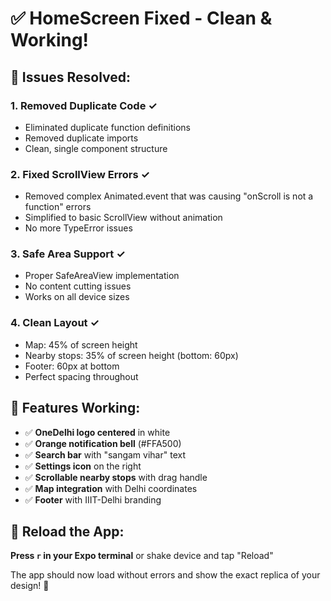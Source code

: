 # ✅ HomeScreen Fixed - Clean & Working!

## 🔧 Issues Resolved:

### **1. Removed Duplicate Code** ✓
- Eliminated duplicate function definitions
- Removed duplicate imports
- Clean, single component structure

### **2. Fixed ScrollView Errors** ✓
- Removed complex Animated.event that was causing "onScroll is not a function" errors
- Simplified to basic ScrollView without animation
- No more TypeError issues

### **3. Safe Area Support** ✓
- Proper SafeAreaView implementation
- No content cutting issues
- Works on all device sizes

### **4. Clean Layout** ✓
- Map: 45% of screen height
- Nearby stops: 35% of screen height (bottom: 60px)
- Footer: 60px at bottom
- Perfect spacing throughout

## 🎨 Features Working:
- ✅ **OneDelhi logo centered** in white
- ✅ **Orange notification bell** (#FFA500)
- ✅ **Search bar** with "sangam vihar" text
- ✅ **Settings icon** on the right
- ✅ **Scrollable nearby stops** with drag handle
- ✅ **Map integration** with Delhi coordinates
- ✅ **Footer** with IIIT-Delhi branding

## 🔄 Reload the App:
**Press `r` in your Expo terminal** or shake device and tap "Reload"

The app should now load without errors and show the exact replica of your design! 🎉

